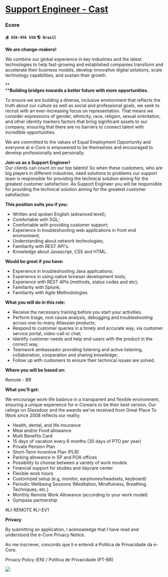 # [Support Engineer - Cast](https://www.remotewlb.com/apply/support-engineer-cast)  
### Ecore  
#### `💰 65k-95k USD` `🌎 Brazil`  

**We are change-makers!**

We combine our global experience in key industries and the latest technologies to help fast-growing and established companies transform and accelerate their business models, develop innovative digital solutions, scale technology capabilities, and sustain their growth.

**  
****Building bridges towards a better future with more opportunities.**

  
To ensure we are building a diverse, inclusive environment that reflects the truth about our culture as well as social and professional goals, we seek to recruit with an ever-increasing focus on representation. That means we consider expressions of gender, ethnicity, race, religion, sexual orientation, and other identity markers factors that bring significant assets to our company, ensuring that there are no barriers to connect talent with incredible opportunities.  
  

We are committed to the values of Equal Employment Opportunity and everyone at e-Core is empowered to be themselves and encouraged to develop professionally and personally.

**Join us as a Support Engineer!**  
Our clients can count on our top talents! So when these customers, who are big players in different industries, need solutions to problems our support team is responsible for providing the technical solution aiming for the greatest customer satisfaction. As Support Engineer you will be responsible for providing the technical solution aiming for the greatest customer satisfaction.

**This position suits you if you:**

  * Written and spoken English (advanced level);
  * Comfortable with SQL;
  * Comfortable with providing customer support;
  * Experience in troubleshooting web applications in front end environment;
  * Understanding about network technologies;
  * Familiarity with REST API's.
  * Knowledge about Javascript, CSS and HTML. 

**Would be great if you have:**

  * Experience in troubleshooting Java applications;
  * Experience in using native browser development tools;
  * Experience with REST APIs (methods, status codes and etc);
  * Familiarity with Splunk;
  * Familiarity with Agile Methodologies

**What you will do in this role:**

  * Receive the necessary training before you start your activities.
  * Perform triage, root cause analysis, debugging and troubleshooting across one-to-many Atlassian products;
  * Respond to customer queries in a timely and accurate way, via customer service portal, video-call or chat;
  * Identify customer needs and help end-users with the product in the correct way;
  * Teamwork ambassador providing listening and active listening, collaboration, cooperation and sharing knowledge;
  * Follow up with customers to ensure their technical issues are solved.

**Where you will be based on:**

Remote - BR

**What you'll get:**

We encourage work-life balance in a transparent and flexible environment, ensuring a unique experience for e-Coreans to be their best version. Our ratings on Glassdoor and the awards we've received from Great Place To Work since 2008 reflects our reality.

  * Health, dental, and life insurance
  * Meal and/or Food allowance
  * Multi Benefits Card
  * 15 days of vacation every 6 months (30 days of PTO per year)
  * Private Pension Plan
  * Short-Term Incentive Plan (PLR)
  * Parking allowance in SP and POA offices
  * Possibility to choose between a variety of work models
  * Financial support for studies and daycare center
  * Flexible work hours
  * Customized setup (e.g, monitor, earphones/headsets, keyboard)
  * Periodic Wellbeing Sessions (Meditation, Mindfulness, Breathing Techniques, etc.)
  * Monthly Remote Work Allowance (according to your work model)
  * Gympass partnership

#LI-REMOTE #LI-EV1

 **Privacy**

By submitting an application, I acknowledge that I have read and understood the e-Core Privacy Notice.

Ao me inscrever, concordo que li e entendi a Política de Privacidade da e-Core.

Privacy Policy (EN) / Política de Privacidade (PT-BR)

![](https://remotive.com/job/track/1896944/blank.gif?source=public_api)

